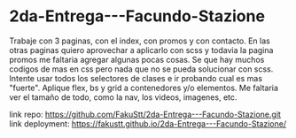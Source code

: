 # 2da-Entrega---Facundo-Stazione

Trabaje con 3 paginas, con el index, con promos y con contacto.
En las otras paginas quiero aprovechar a aplicarlo con scss y todavia la pagina promos me faltaria agregar algunas pocas cosas.
Se que hay muchos codigos de mas en css pero nada que no se pueda solucionar con scss.
Intente usar todos los selectores de clases e ir probando cual es mas "fuerte".
Aplique flex, bs y grid a contenedores y/o elementos.
Me faltaria ver el tamaño de todo, como la nav, los videos, imagenes, etc.

link repo: https://github.com/FakuStt/2da-Entrega---Facundo-Stazione.git
link deployment: https://fakustt.github.io/2da-Entrega---Facundo-Stazione/
